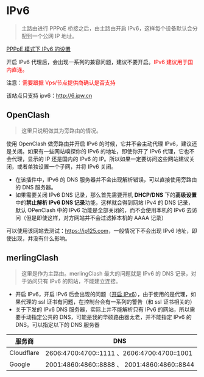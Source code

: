 # IPv6

>主路由进行 PPPoE 桥接之后，由主路由开启 IPv6，这样每个设备默认会分配到一个公网 IP 地址。

[PPPoE 模式下 IPv6 的设置](./Ipv6/IPv6.png)

开启 IPv6 代理后，会出现一系列的兼容问题，建议不要开启。<sapn style="color:red">IPv6 建议用于国内直连。</sapn>

注意：<span style="color:red">需要跟据 Vps/节点提供商确认是否支持</span>

该站点只支持 ipv6：<http://6.ipw.cn>

## OpenClash

> 这里只说明做其为旁路由的情况。

使用 OpenClash 做旁路由并开启 IPv6 的时候，它并不会主动代理 IPv6，建议还是关闭。如果有一些网站嗅探你的 IPv6 的地址，即使你开了 IPv6 代理，它也不会代理，显示的 IP 还是国内的 IPv6 的 IP。所以如果一定要访问这些网站建议关闭，或者单独设置一个子网，并将 IPv6 关闭。

* 在该插件中，IPv6 的 DNS 服务器并不会出现解析错误，可以直接使用旁路由的 DNS 服务器。
* 如果需要关闭 IPv6 DNS 记录，那么首先需要开机 **DHCP/DNS** 下的**高级设置**中的**禁止解析 IPv6 DNS 记录**功能，这样就会得到网站 IPv4 的 DNS 记录，默认 OPenClash 中的 IPv6 功能是全部关闭的，而不会使用本机的 IPv6 去访问（但是即使这样，对方网站并不会过滤掉本机的 AAAA 记录）

可以使用该网站去测试：<https://ip125.com>，一般情况下不会出现 IPv6 地址，即使出现，并没有什么影响。

## merlingClash

> 这里是作为主路由。merlingClash 最大的问题就是 IPv6 的 DNS 记录，对于访问只有 IPv6 的网站，不能建立连接。

* 开启 IPv6，开启 IPv6 后会出现的问题（[开启 IPv6](https://mcreadme.gitbook.io/mc/Advanced/udp)），由于使用的是代理，如果代理的 ssl 证书有问题，在控制台会有一系列的警告（和 ssl 证书相关的）
* 关于下发的 IPv6 DNS 服务器，实际上并不能解析只有 IPv6 的网站，所以需要手动指定公共的 DNS，可能是我的华硕路由器太老，并不能指定 IPv6 的 DNS。可以指定以下的 DNS 服务器

| 服务商     | DNS                                          |
| ---------- | -------------------------------------------- |
| Cloudflare | 2606:4700:4700::1111 、2606:4700:4700::1001  |
| Google     | 2001:4860:4860::8888 、 2001:4860:4860::8844 |

